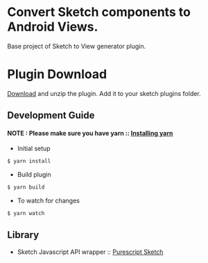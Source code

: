 # Convert Sketch components to Android Views.

Base project of Sketch to View generator plugin.

# Plugin Download

[Download](Sketch-To-View.sketchplugin.zip) and unzip the plugin. Add it to your sketch plugins folder.

## Development Guide


#### NOTE : Please make sure you have yarn :: [Installing yarn](https://yarnpkg.com/en/docs/install)

* Initial setup

```bash
$ yarn install
```

* Build plugin

```bash
$ yarn build
```

* To watch for changes

```bash
$ yarn watch
```

## Library

* Sketch Javascript API wrapper :: [Purescript Sketch](https://github.com/iarthstar/purescript-sketch)
